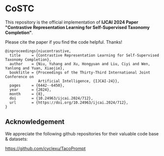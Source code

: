 # CoSTC

This repository is the official implementation of **IJCAI 2024 Paper "Contrastive Representation Learning for Self-Supervised Taxonomy Completion"**.


Please cite the paper if you find the code helpful. Thanks!
```
@inproceedings{niucontrastive,
  title     = {Contrastive Representation Learning for Self-Supervised Taxonomy Completion},
  author    = {Niu, Yuhang and Xu, Hongyuan and Liu, Ciyi and Wen, Yanlong and Yuan, Xiaojie},
  booktitle = {Proceedings of the Thirty-Third International Joint Conference on
               Artificial Intelligence, {IJCAI-24}},
  pages     = {6442--6450},
  year      = {2024},
  month     = {8},
  doi       = {10.24963/ijcai.2024/712},
  url       = {https://doi.org/10.24963/ijcai.2024/712},
}
```

## Acknowledgement
We appreciate the following github repositories for their valuable code base & datasets:

<https://github.com/cyclexu/TacoPrompt>
